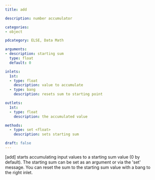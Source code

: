 ```yaml
---
title: add

description: number accumulator

categories:
- object

pdcategory: ELSE, Data Math

arguments:
- description: starting sum
  type: float
  default: 0

inlets:
  1st:
  - type: float
    description: value to accumulate
  - type: bang
    description: resets sum to starting point

outlets:
  1st:
  - type: float
    description: the accumulated value

methods:
  - type: set <float>
    description: sets starting sum

draft: false
---
```


[add] starts accumulating input values to a starting sum value (0 by default). The starting sum can be set as an argument or via the 'set' message. You can reset the sum to the starting sum value with a bang to the right inlet.
